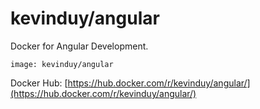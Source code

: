 # kevinduy/angular
Docker for Angular Development.

```shell
image: kevinduy/angular
```

Docker Hub: [https://hub.docker.com/r/kevinduy/angular/](https://hub.docker.com/r/kevinduy/angular/)
